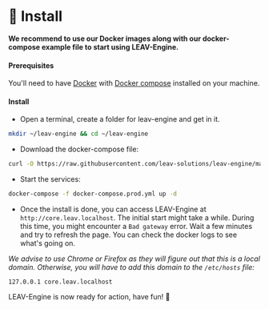 # 🚀 Install

**We recommend to use our Docker images along with our docker-compose example file to start using LEAV-Engine.**

#### Prerequisites

You'll need to have [Docker](https://docs.docker.com/get-docker/) with [Docker compose](https://docs.docker.com/compose/install/) installed on your machine.

#### Install

* Open a terminal, create a folder for leav-engine and get in it.

```bash
mkdir ~/leav-engine && cd ~/leav-engine
```

* Download the docker-compose file:

```bash
curl -O https://raw.githubusercontent.com/leav-solutions/leav-engine/master/docker/docker-compose.prod.yml
```

* Start the services:

```bash
docker-compose -f docker-compose.prod.yml up -d
```

* Once the install is done, you can access LEAV-Engine at `http://core.leav.localhost`. The initial start might take a while. During this time, you might encounter a `Bad gateway` error. Wait a few minutes and try to refresh the page. You can check the docker logs to see what's going on.

_We advise to use Chrome or Firefox as they will figure out that this is a local domain. Otherwise, you will have to add this domain to the `/etc/hosts` file:_

```
127.0.0.1 core.leav.localhost
```

LEAV-Engine is now ready for action, have fun! 🚀

